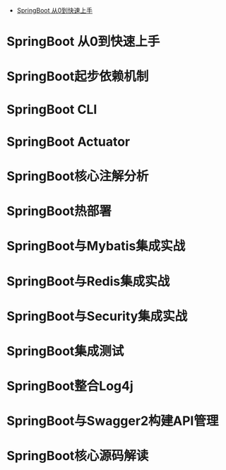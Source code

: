 - [SpringBoot 从0到快速上手](#springboot-从0到快速上手)


# SpringBoot 从0到快速上手

# SpringBoot起步依赖机制

# SpringBoot CLI

# SpringBoot Actuator

# SpringBoot核心注解分析

# SpringBoot热部署

# SpringBoot与Mybatis集成实战

# SpringBoot与Redis集成实战

# SpringBoot与Security集成实战

# SpringBoot集成测试

# SpringBoot整合Log4j

# SpringBoot与Swagger2构建API管理

# SpringBoot核心源码解读

